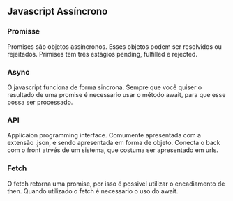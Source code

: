 ## Javascript Assíncrono

### Promisse

Promises são objetos assíncronos.
Esses objetos podem ser resolvidos ou rejeitados.
Primises tem três estágios pending, fulfilled e rejected.

### Async

O javascript funciona de forma sincrona.
Sempre que você quiser o resultado de uma promise é necessario usar o método await, para que esse possa ser processado.

### API

Applicaion programming interface.
Comumente apresentada com a extensão .json, e sendo apresentada em forma de objeto.
Conecta o back com o front atrvés de um sistema, que costuma ser apresentado em urls.

### Fetch

O fetch retorna uma promise, por isso é possivel utilizar o encadiamento de then.
Quando utilizado o fetch é necessario o uso do await.

